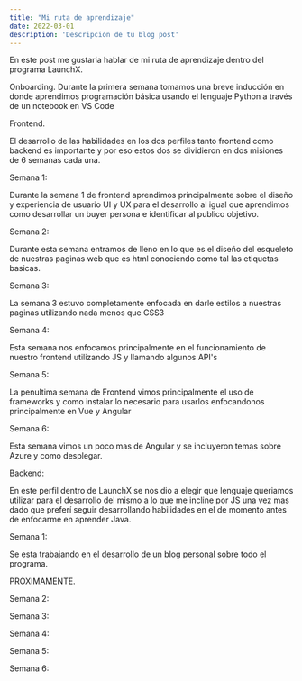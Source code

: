 ```yaml
---
title: "Mi ruta de aprendizaje"
date: 2022-03-01
description: 'Descripción de tu blog post'
---
```


En este post me gustaria hablar de mi ruta de aprendizaje dentro del programa LaunchX.

Onboarding. 
  Durante la primera semana tomamos una breve inducción en donde aprendimos programación básica usando el lenguaje Python a través de un notebook en VS Code

Frontend.

El desarrollo de las habilidades en los dos perfiles tanto frontend como backend es importante y por eso estos dos se dividieron en dos misiones de 6 semanas cada una.

Semana 1:

Durante la semana 1 de frontend aprendimos principalmente sobre el diseño y experiencia de usuario UI y UX para el desarrollo al igual que aprendimos como desarrollar un buyer persona e identificar al publico objetivo.

Semana 2: 

Durante esta semana entramos de lleno en lo que es el diseño del esqueleto de nuestras paginas web que es html conociendo como tal las etiquetas basicas.

Semana 3:

La semana 3 estuvo completamente enfocada en darle estilos a nuestras paginas utilizando nada menos que CSS3 

Semana 4:

Esta semana nos enfocamos principalmente en el funcionamiento de nuestro frontend utilizando JS y llamando algunos API's 

Semana 5:

La penultima semana de Frontend vimos principalmente el uso de frameworks y como instalar lo necesario para usarlos enfocandonos principalmente en Vue y Angular

Semana 6: 

Esta semana vimos un poco mas de Angular y se incluyeron temas sobre Azure y como desplegar.

Backend:

En este perfil dentro de LaunchX se nos dio a elegir que lenguaje queriamos utilizar para el desarrollo del mismo a lo que me incline por JS una vez mas dado que preferí seguir desarrollando habilidades en el de momento antes de enfocarme en aprender Java.
  
  Semana 1: 
  
  Se esta trabajando en el desarrollo de un blog personal sobre todo el programa.
  
  PROXIMAMENTE. 
  
  Semana 2:
  
  Semana 3:
  
  Semana 4:
  
  Semana 5:
  
  Semana 6:
